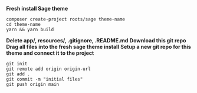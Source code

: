 **Fresh install Sage theme**

    composer create-project roots/sage theme-name
    cd theme-name
    yarn && yarn build

**Delete app/, resources/, .gitignore, .README.md**
**Download this git repo**
**Drag all files into the fresh sage theme install**
**Setup a new git repo for this theme and connect it to the project**

    git init
    git remote add origin origin-url
    git add .
    git commit -m "initial files"
    git push origin main

